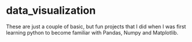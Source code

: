 # data_visualization

These are just a couple of basic, but fun projects that I did when I was first learning python to become familiar with Pandas, Numpy and Matplotlib.
